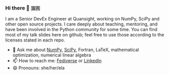 ### Hi there 👋 🇧🇷

I am a Senior DevEx Engineer at Quansight, working on NumPy, SciPy and other open source projects. I care deeply about teaching, mentoring, and have been involved in the Python community for some time. You can find most of my talk slides here on github; feel free to use those according to the licenses stated in each repo.

- 💬 Ask me about [NumPy](https://numpy.org), [SciPy](https://scipy.org), Fortran, LaTeX, mathematical optimization, numerical linear algebra
- 📫 How to reach me: [Fediverse](https://bolha.us/@melissawm) or [LinkedIn](https://www.linkedin.com/in/axequalsb/)
- 😄 Pronouns: she/her/ela
